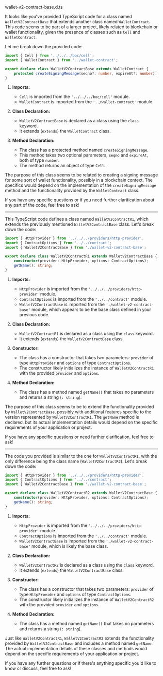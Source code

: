 wallet-v2-contract-base.d.ts

It looks like you've provided TypeScript code for a class named `WalletV2ContractBase` that extends another class named `WalletContract`. This code seems to be part of a larger project, likely related to blockchain or wallet functionality, given the presence of classes such as `Cell` and `WalletContract`.

Let me break down the provided code:

```typescript
import { Cell } from '../../../boc/cell';
import { WalletContract } from '../wallet-contract';

export declare class WalletV2ContractBase extends WalletContract {
    protected createSigningMessage(seqno?: number, expireAt?: number): Cell;
}
```

1. **Imports:**
   - `Cell` is imported from the `'../../../boc/cell'` module.
   - `WalletContract` is imported from the `'../wallet-contract'` module.

2. **Class Declaration:**
   - `WalletV2ContractBase` is declared as a class using the `class` keyword.
   - It extends (`extends`) the `WalletContract` class.

3. **Method Declaration:**
   - The class has a protected method named `createSigningMessage`.
   - This method takes two optional parameters, `seqno` and `expireAt`, both of type `number`.
   - The method returns an object of type `Cell`.

The purpose of this class seems to be related to creating a signing message for some sort of wallet functionality, possibly in a blockchain context. The specifics would depend on the implementation of the `createSigningMessage` method and the functionality provided by the `WalletContract` class.

If you have any specific questions or if you need further clarification about any part of the code, feel free to ask!

***


This TypeScript code defines a class named `WalletV2ContractR1`, which extends the previously mentioned `WalletV2ContractBase` class. Let's break down the code:

```typescript
import { HttpProvider } from '../../../providers/http-provider';
import { ContractOptions } from '../../contract';
import { WalletV2ContractBase } from './wallet-v2-contract-base';

export declare class WalletV2ContractR1 extends WalletV2ContractBase {
    constructor(provider: HttpProvider, options: ContractOptions);
    getName(): string;
}
```

1. **Imports:**
   - `HttpProvider` is imported from the `'../../../providers/http-provider'` module.
   - `ContractOptions` is imported from the `'../../contract'` module.
   - `WalletV2ContractBase` is imported from the `'./wallet-v2-contract-base'` module, which appears to be the base class defined in your previous code.

2. **Class Declaration:**
   - `WalletV2ContractR1` is declared as a class using the `class` keyword.
   - It extends (`extends`) the `WalletV2ContractBase` class.

3. **Constructor:**
   - The class has a constructor that takes two parameters: `provider` of type `HttpProvider` and `options` of type `ContractOptions`.
   - The constructor likely initializes the instance of `WalletV2ContractR1` with the provided `provider` and `options`.

4. **Method Declaration:**
   - The class has a method named `getName()` that takes no parameters and returns a string (`: string`).

The purpose of this class seems to be to extend the functionality provided by `WalletV2ContractBase`, possibly with additional features specific to the version represented by `WalletV2ContractR1`. The `getName` method is declared, but its actual implementation details would depend on the specific requirements of your application or project.

If you have any specific questions or need further clarification, feel free to ask!

***

The code you provided is similar to the one for `WalletV2ContractR1`, with the only difference being the class name (`WalletV2ContractR2`). Let's break down the code:

```typescript
import { HttpProvider } from '../../../providers/http-provider';
import { ContractOptions } from '../../contract';
import { WalletV2ContractBase } from './wallet-v2-contract-base';

export declare class WalletV2ContractR2 extends WalletV2ContractBase {
    constructor(provider: HttpProvider, options: ContractOptions);
    getName(): string;
}
```

1. **Imports:**
   - `HttpProvider` is imported from the `'../../../providers/http-provider'` module.
   - `ContractOptions` is imported from the `'../../contract'` module.
   - `WalletV2ContractBase` is imported from the `'./wallet-v2-contract-base'` module, which is likely the base class.

2. **Class Declaration:**
   - `WalletV2ContractR2` is declared as a class using the `class` keyword.
   - It extends (`extends`) the `WalletV2ContractBase` class.

3. **Constructor:**
   - The class has a constructor that takes two parameters: `provider` of type `HttpProvider` and `options` of type `ContractOptions`.
   - The constructor likely initializes the instance of `WalletV2ContractR2` with the provided `provider` and `options`.

4. **Method Declaration:**
   - The class has a method named `getName()` that takes no parameters and returns a string (`: string`).

Just like `WalletV2ContractR1`, `WalletV2ContractR2` extends the functionality provided by `WalletV2ContractBase` and includes a method named `getName`. The actual implementation details of these classes and methods would depend on the specific requirements of your application or project.

If you have any further questions or if there's anything specific you'd like to know or discuss, feel free to ask!
